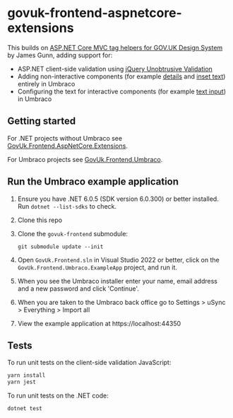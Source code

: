 # govuk-frontend-aspnetcore-extensions

This builds on [ASP.NET Core MVC tag helpers for GOV.UK Design System](https://github.com/gunndabad/govuk-frontend-aspnetcore) by James Gunn, adding support for:

- ASP.NET client-side validation using [jQuery Unobtrusive Validation](https://github.com/aspnet/jquery-validation-unobtrusive)
- Adding non-interactive components (for example [details](https://design-system.service.gov.uk/components/details/) and [inset text](https://design-system.service.gov.uk/components/inset-text/)) entirely in Umbraco
- Configuring the text for interactive components (for example [text input](https://design-system.service.gov.uk/components/text-input/)) in Umbraco

## Getting started

For .NET projects without Umbraco see [GovUk.Frontend.AspNetCore.Extensions](GovUk.Frontend.AspNetCore.Extensions/README.md).

For Umbraco projects see [GovUk.Frontend.Umbraco](GovUk.Frontend.Umbraco/README.md).

## Run the Umbraco example application

1. Ensure you have .NET 6.0.5 (SDK version 6.0.300) or better installed. Run `dotnet --list-sdks` to check.
2. Clone this repo
3. Clone the `govuk-frontend` submodule:

   ```pwsh
   git submodule update --init
   ```

4. Open `GovUk.Frontend.sln` in Visual Studio 2022 or better, click on the `GovUk.Frontend.Umbraco.ExampleApp` project, and run it.
5. When you see the Umbraco installer enter your name, email address and a new password and click 'Continue'.
6. When you are taken to the Umbraco back office go to Settings > uSync > Everything > Import all
7. View the example application at https://localhost:44350

## Tests

To run unit tests on the client-side validation JavaScript:

```cmd
yarn install
yarn jest
```

To run unit tests on the .NET code:

```cmd
dotnet test
```
